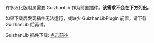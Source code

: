 许多汉化版附属需要 GuizhanLib 作为前置插件。**该需求不会在下方列出。**

如果下载后发现插件无法运行，或缺少 GuizhanLibPlugin 前置，请下载 GuizhanLib 后再试。

GuizhanLib 插件下载: [点击前往](/ybw0014/GuizhanLibPlugin/master)
